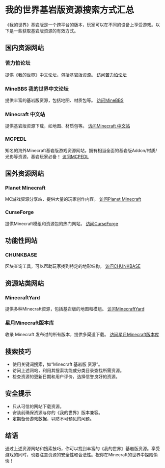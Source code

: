 # 我的世界基岩版资源搜索方式汇总

《我的世界》基岩版是一个跨平台的版本，玩家可以在不同的设备上享受游戏。以下是一些获取基岩版资源的有效方式。

## 国内资源网站

### 苦力怕论坛
提供《我的世界》中文论坛，包括基岩版资源。
[访问苦力怕论坛](https://klpbbs.com/)

### MineBBS 我的世界中文论坛
提供丰富的基岩版资源，包括地图、材质包等。
[访问MineBBS](https://www.minebbs.com/)

### Minecraft 中文站
提供基岩版资源下载，如地图、材质包等。
[访问Minecraft 中文站](https://www.minecraftzw.com/mcpe) 

### MCPEDL
知名的海外Minecraft基岩版游戏资源网站，拥有相当全面的基岩版Addon/材质/光影等资源，基岩玩家必备！
[访问MCPEDL](https://mcpedl.com/)

## 国外资源网站

### Planet Minecraft
MC游戏资源分享站，提供大量的玩家创作内容。
[访问Planet Minecraft](https://www.planetminecraft.com)

### CurseForge
提供Minecraft模组和资源包的热门网站。
[访问CurseForge](https://www.curseforge.com/minecraft)

## 功能性网站

### CHUNKBASE
区块查询工具，可以帮助玩家找到特定的地形结构。
[访问CHUNKBASE](https://www.chunkbase.com/)

## 资源站类网站

### MinecraftYard
提供多种Minecraft资源，包括基岩版的地图和模组。
[访问MinecraftYard](https://www.minecraftyard.com)

### 星月Minecraft版本库
收录 Minecraft 发布过的所有版本，提供多渠道下载。
[访问星月Minecraft版本库](https://spectrollay.github.io/minecraft_repository/) 

## 搜索技巧

- 使用关键词搜索，如“Minecraft 基岩版 资源”。
- 访问上述网站，利用其搜索功能或分类目录查找所需资源。
- 检查资源的更新日期和用户评价，选择信誉良好的资源。

## 安全提示

- 只从可信的网站下载资源。
- 安装前确保资源与你的《我的世界》版本兼容。
- 定期备份游戏数据，以防不可预见的问题。

## 结语

通过上述资源网站和搜索技巧，你可以找到丰富的《我的世界》基岩版资源。享受游戏的同时，也要注意资源的安全性和合法性。祝你在Minecraft的世界中探险愉快！